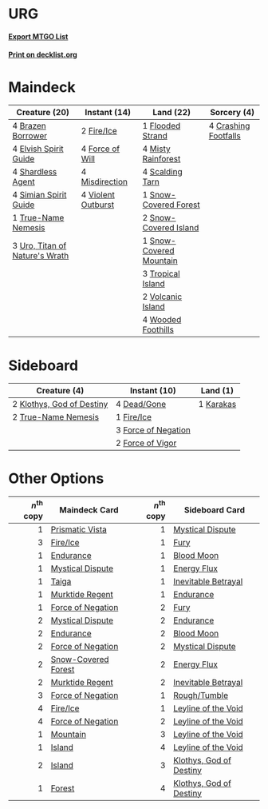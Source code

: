 # URG

#### [Export MTGO List](../collection/URG/URG.txt)
#### [Print on decklist.org](http://decklist.org/?deckmain=4%09Brazen%20Borrower%0A4%09Crashing%20Footfalls%0A4%09Elvish%20Spirit%20Guide%0A2%09Fire/Ice%0A1%09Flooded%20Strand%0A4%09Force%20of%20Will%0A4%09Misdirection%0A4%09Misty%20Rainforest%0A4%09Scalding%20Tarn%0A4%09Shardless%20Agent%0A4%09Simian%20Spirit%20Guide%0A1%09Snow-Covered%20Forest%0A2%09Snow-Covered%20Island%0A1%09Snow-Covered%20Mountain%0A3%09Tropical%20Island%0A1%09True-Name%20Nemesis%0A3%09Uro,%20Titan%20of%20Nature's%20Wrath%0A4%09Violent%20Outburst%0A2%09Volcanic%20Island%0A4%09Wooded%20Foothills&deckside=4%09Dead/Gone%0A1%09Fire/Ice%0A3%09Force%20of%20Negation%0A2%09Force%20of%20Vigor%0A1%09Karakas%0A2%09Klothys,%20God%20of%20Destiny%0A2%09True-Name%20Nemesis)
# Maindeck

|                                              Creature (20)                                              |                                        Instant (14)                                         |                                            Land (22)                                             |                                          Sorcery (4)                                          |
|---------------------------------------------------------------------------------------------------------|---------------------------------------------------------------------------------------------|--------------------------------------------------------------------------------------------------|-----------------------------------------------------------------------------------------------|
|4 [Brazen Borrower](http://gatherer.wizards.com/Pages/Card/Details.aspx?multiverseid=473001)             |2 [Fire/Ice](http://gatherer.wizards.com/Pages/Card/Details.aspx?multiverseid=27165)         |1 [Flooded Strand](http://gatherer.wizards.com/Pages/Card/Details.aspx?multiverseid=405098)       |4 [Crashing Footfalls](http://gatherer.wizards.com/Pages/Card/Details.aspx?multiverseid=464109)|
|4 [Elvish Spirit Guide](http://gatherer.wizards.com/Pages/Card/Details.aspx?multiverseid=3134)           |4 [Force of Will](http://gatherer.wizards.com/Pages/Card/Details.aspx?multiverseid=3107)     |4 [Misty Rainforest](http://gatherer.wizards.com/Pages/Card/Details.aspx?multiverseid=405102)     |                                                                                               |
|4 [Shardless Agent](http://gatherer.wizards.com/Pages/Card/Details.aspx?multiverseid=413748)             |4 [Misdirection](http://gatherer.wizards.com/Pages/Card/Details.aspx?multiverseid=382310)    |4 [Scalding Tarn](http://gatherer.wizards.com/Pages/Card/Details.aspx?multiverseid=405107)        |                                                                                               |
|4 [Simian Spirit Guide](http://gatherer.wizards.com/Pages/Card/Details.aspx?multiverseid=442137)         |4 [Violent Outburst](http://gatherer.wizards.com/Pages/Card/Details.aspx?multiverseid=185056)|1 [Snow-Covered Forest](http://gatherer.wizards.com/Pages/Card/Details.aspx?multiverseid=121192)  |                                                                                               |
|1 [True-Name Nemesis](http://gatherer.wizards.com/Pages/Card/Details.aspx?multiverseid=446104)           |                                                                                             |2 [Snow-Covered Island](http://gatherer.wizards.com/Pages/Card/Details.aspx?multiverseid=121130)  |                                                                                               |
|3 [Uro, Titan of Nature's Wrath](http://gatherer.wizards.com/Pages/Card/Details.aspx?multiverseid=476480)|                                                                                             |1 [Snow-Covered Mountain](http://gatherer.wizards.com/Pages/Card/Details.aspx?multiverseid=121233)|                                                                                               |
|                                                                                                         |                                                                                             |3 [Tropical Island](http://gatherer.wizards.com/Pages/Card/Details.aspx?multiverseid=884)         |                                                                                               |
|                                                                                                         |                                                                                             |2 [Volcanic Island](http://gatherer.wizards.com/Pages/Card/Details.aspx?multiverseid=887)         |                                                                                               |
|                                                                                                         |                                                                                             |4 [Wooded Foothills](http://gatherer.wizards.com/Pages/Card/Details.aspx?multiverseid=405116)     |                                                                                               |


# Sideboard

|                                            Creature (4)                                            |                                         Instant (10)                                         |                                      Land (1)                                      |
|----------------------------------------------------------------------------------------------------|----------------------------------------------------------------------------------------------|------------------------------------------------------------------------------------|
|2 [Klothys, God of Destiny](http://gatherer.wizards.com/Pages/Card/Details.aspx?multiverseid=476471)|4 [Dead/Gone](http://gatherer.wizards.com/Pages/Card/Details.aspx?multiverseid=126419)        |1 [Karakas](http://gatherer.wizards.com/Pages/Card/Details.aspx?multiverseid=413782)|
|2 [True-Name Nemesis](http://gatherer.wizards.com/Pages/Card/Details.aspx?multiverseid=446104)      |1 [Fire/Ice](http://gatherer.wizards.com/Pages/Card/Details.aspx?multiverseid=27165)          |                                                                                    |
|                                                                                                    |3 [Force of Negation](http://gatherer.wizards.com/Pages/Card/Details.aspx?multiverseid=464001)|                                                                                    |
|                                                                                                    |2 [Force of Vigor](http://gatherer.wizards.com/Pages/Card/Details.aspx?multiverseid=464113)   |                                                                                    |


# Other Options

|*n*<sup>th</sup> copy|                                        Maindeck Card                                         |*n*<sup>th</sup> copy|                                          Sideboard Card                                          |
|--------------------:|----------------------------------------------------------------------------------------------|--------------------:|--------------------------------------------------------------------------------------------------|
|                    1|[Prismatic Vista](http://gatherer.wizards.com/Pages/Card/Details.aspx?multiverseid=464193)    |                    1|[Mystical Dispute](http://gatherer.wizards.com/Pages/Card/Details.aspx?multiverseid=473020)       |
|                    3|[Fire/Ice](http://gatherer.wizards.com/Pages/Card/Details.aspx?multiverseid=27165)            |                    1|[Fury](http://gatherer.wizards.com/Pages/Card/Details.aspx?multiverseid=522202)                   |
|                    1|[Endurance](http://gatherer.wizards.com/Pages/Card/Details.aspx?multiverseid=522233)          |                    1|[Blood Moon](http://gatherer.wizards.com/Pages/Card/Details.aspx?multiverseid=45386)              |
|                    1|[Mystical Dispute](http://gatherer.wizards.com/Pages/Card/Details.aspx?multiverseid=473020)   |                    1|[Energy Flux](http://gatherer.wizards.com/Pages/Card/Details.aspx?multiverseid=1199)              |
|                    1|[Taiga](http://gatherer.wizards.com/Pages/Card/Details.aspx?multiverseid=883)                 |                    1|[Inevitable Betrayal](http://gatherer.wizards.com/Pages/Card/Details.aspx?multiverseid=522123)    |
|                    1|[Murktide Regent](http://gatherer.wizards.com/Pages/Card/Details.aspx?multiverseid=522128)    |                    1|[Endurance](http://gatherer.wizards.com/Pages/Card/Details.aspx?multiverseid=522233)              |
|                    1|[Force of Negation](http://gatherer.wizards.com/Pages/Card/Details.aspx?multiverseid=464001)  |                    2|[Fury](http://gatherer.wizards.com/Pages/Card/Details.aspx?multiverseid=522202)                   |
|                    2|[Mystical Dispute](http://gatherer.wizards.com/Pages/Card/Details.aspx?multiverseid=473020)   |                    2|[Endurance](http://gatherer.wizards.com/Pages/Card/Details.aspx?multiverseid=522233)              |
|                    2|[Endurance](http://gatherer.wizards.com/Pages/Card/Details.aspx?multiverseid=522233)          |                    2|[Blood Moon](http://gatherer.wizards.com/Pages/Card/Details.aspx?multiverseid=45386)              |
|                    2|[Force of Negation](http://gatherer.wizards.com/Pages/Card/Details.aspx?multiverseid=464001)  |                    2|[Mystical Dispute](http://gatherer.wizards.com/Pages/Card/Details.aspx?multiverseid=473020)       |
|                    2|[Snow-Covered Forest](http://gatherer.wizards.com/Pages/Card/Details.aspx?multiverseid=121192)|                    2|[Energy Flux](http://gatherer.wizards.com/Pages/Card/Details.aspx?multiverseid=1199)              |
|                    2|[Murktide Regent](http://gatherer.wizards.com/Pages/Card/Details.aspx?multiverseid=522128)    |                    2|[Inevitable Betrayal](http://gatherer.wizards.com/Pages/Card/Details.aspx?multiverseid=522123)    |
|                    3|[Force of Negation](http://gatherer.wizards.com/Pages/Card/Details.aspx?multiverseid=464001)  |                    1|[Rough/Tumble](http://gatherer.wizards.com/Pages/Card/Details.aspx?multiverseid=376475)           |
|                    4|[Fire/Ice](http://gatherer.wizards.com/Pages/Card/Details.aspx?multiverseid=27165)            |                    1|[Leyline of the Void](http://gatherer.wizards.com/Pages/Card/Details.aspx?multiverseid=107682)    |
|                    4|[Force of Negation](http://gatherer.wizards.com/Pages/Card/Details.aspx?multiverseid=464001)  |                    2|[Leyline of the Void](http://gatherer.wizards.com/Pages/Card/Details.aspx?multiverseid=107682)    |
|                    1|[Mountain](http://gatherer.wizards.com/Pages/Card/Details.aspx?multiverseid=439859)           |                    3|[Leyline of the Void](http://gatherer.wizards.com/Pages/Card/Details.aspx?multiverseid=107682)    |
|                    1|[Island](http://gatherer.wizards.com/Pages/Card/Details.aspx?multiverseid=439857)             |                    4|[Leyline of the Void](http://gatherer.wizards.com/Pages/Card/Details.aspx?multiverseid=107682)    |
|                    2|[Island](http://gatherer.wizards.com/Pages/Card/Details.aspx?multiverseid=439857)             |                    3|[Klothys, God of Destiny](http://gatherer.wizards.com/Pages/Card/Details.aspx?multiverseid=476471)|
|                    1|[Forest](http://gatherer.wizards.com/Pages/Card/Details.aspx?multiverseid=439860)             |                    4|[Klothys, God of Destiny](http://gatherer.wizards.com/Pages/Card/Details.aspx?multiverseid=476471)|

